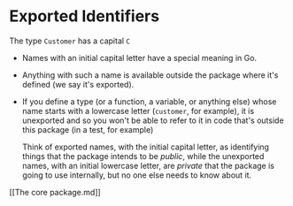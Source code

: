 # Exported Identifiers

The type `Customer` has a capital `C`

- Names with an initial capital letter have a special meaning in Go.
- Anything with such a name is available outside the package where it's defined
  (we say it's exported).
- If you define a type (or a function, a variable, or anything else) whose name
  starts with a lowercase letter (`customer`, for example), it is unexported
  and so you won't be able to refer to it in code that's outside this package
  (in a test, for example)

  Think of exported names, with the initial capital letter, as identifying things
  that the package intends to be _public_, while the unexported names, with an
  initial lowercase letter, are _private_ that the package is going to use
  internally, but no one else needs to know about it.

[[The core package.md]]
